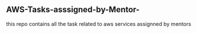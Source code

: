## AWS-Tasks-asssigned-by-Mentor-
this repo contains all the task related to aws services assignned by mentors
